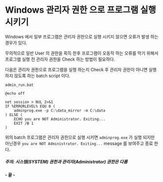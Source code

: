 # Windows 관리자 권한 으로 프로그램 실행 시키기

Windows 에서 일부 프로그램은 관리자 권한으로 실행 시키지 않으면 오류가 발생 하는 경우가 있다.

무의적으로 일반 User 의 권한을 획득 한후 프로그램이 오동작 하는 오류를 막기 위해서 프로그램 실행 전 관리자 권한을 Check 하는 방법이 필요하다.

다음은 관리자 권한으로 프로그램을 실행 하는지 Check 후 관리자 권한이 아니면 실행 하지 않도록 하는 batch script 이다.

`admin_run.bat`

```
@echo off

net session > NUL 2>&1
IF %ERRORLEVEL% EQU 0 (
    adminprog.exe -p C:\data_mirror -m C:\data
) ELSE (
    ECHO you are NOT Administrator. Exiting...
    EXIT /B 1
)
```

위의 batch 프로그램은 관리자 권한으로 실행 시키면 `adminprog.exe` 가 실행 되지만 아닌경우  `you are NOT Administrator. Exiting...` message 를 보여주고 종료 한다.



##### 주의: 시스템(SYSTEM) 권한과 관리자(Administrator)  권한은 다름



#### - 끝 -

